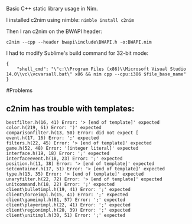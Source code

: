 Basic C++ static library usage in Nim.

I installed c2nim using nimble: `nimble install c2nim`

Then I ran c2nim on the BWAPI header:

`c2nim --cpp --header bwapi\include\BWAPI.h -o:BWAPI.nim`

I had to modify Sublime's build command for 32-bit mode:

```
{
    "shell_cmd": "\"c:\\Program Files (x86)\\Microsoft Visual Studio 14.0\\vc\\vcvarsall.bat\" x86 && nim cpp --cpu:i386 $file_base_name"
}
```

#Problems

## c2nim has trouble with templates:

    bestfilter.h(16, 41) Error: '> [end of template]' expected
    color.h(219, 61) Error: ')' expected
    comparisonfilter.h(13, 50) Error: did not expect [
    event.h(17, 16) Error: ';' expected
    filters.h(22, 45) Error: '> [end of template]' expected
    game.h(52, 48) Error: '[integer literal]' expected
    interface.h(19, 18) Error: ';' expected
    interfaceevent.h(18, 23) Error: ';' expected
    position.h(11, 38) Error: '> [end of template]' expected
    setcontainer.h(17, 51) Error: '> [end of template]' expected
    type.h(13, 35) Error: '> [end of template]' expected
    unaryfilter.h(22, 72) Error: '> [end of template]' expected
    unitcommand.h(18, 22) Error: ';' expected
    client\bulletimpl.h(19, 41) Error: ';' expected
    client\forceimpl.h(15, 41) Error: ';' expected
    client\gameimpl.h(81, 57) Error: ';' expected
    client\playerimpl.h(22, 41) Error: ';' expected
    client\regionimpl.h(20, 39) Error: ';' expected
    client\unitimpl.h(30, 51) Error: ';' expected
